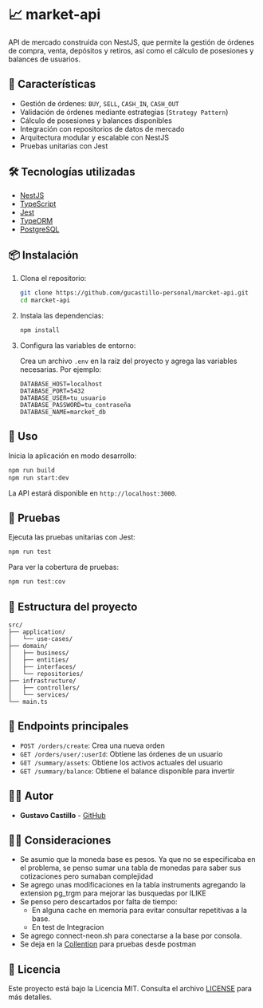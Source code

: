 # 📈 market-api

API de mercado construida con NestJS, que permite la gestión de órdenes de compra, venta, depósitos y retiros, así como el cálculo de posesiones y balances de usuarios.

## 🚀 Características

- Gestión de órdenes: `BUY`, `SELL`, `CASH_IN`, `CASH_OUT`
- Validación de órdenes mediante estrategias (`Strategy Pattern`)
- Cálculo de posesiones y balances disponibles
- Integración con repositorios de datos de mercado
- Arquitectura modular y escalable con NestJS
- Pruebas unitarias con Jest

## 🛠️ Tecnologías utilizadas

- [NestJS](https://nestjs.com/)
- [TypeScript](https://www.typescriptlang.org/)
- [Jest](https://jestjs.io/)
- [TypeORM](https://typeorm.io/) 
- [PostgreSQL](https://www.postgresql.org/) 

## 📦 Instalación

1. Clona el repositorio:

   ```bash
   git clone https://github.com/gucastillo-personal/marcket-api.git
   cd marcket-api
   ```

2. Instala las dependencias:

   ```bash
   npm install
   ```

3. Configura las variables de entorno:

   Crea un archivo `.env` en la raíz del proyecto y agrega las variables necesarias. Por ejemplo:

   ```env
   DATABASE_HOST=localhost
   DATABASE_PORT=5432
   DATABASE_USER=tu_usuario
   DATABASE_PASSWORD=tu_contraseña
   DATABASE_NAME=marcket_db
   ```

## 🚀 Uso

Inicia la aplicación en modo desarrollo:

```bash
npm run build
npm run start:dev
```

La API estará disponible en `http://localhost:3000`.

## 🧪 Pruebas

Ejecuta las pruebas unitarias con Jest:

```bash
npm run test
```

Para ver la cobertura de pruebas:

```bash
npm run test:cov
```

## 📁 Estructura del proyecto

```
src/
├── application/
│   └── use-cases/
├── domain/
│   ├── business/
│   ├── entities/
│   ├── interfaces/
│   └── repositories/
├── infrastructure/
│   ├── controllers/
│   └── services/
└── main.ts
```

## 📌 Endpoints principales

- `POST /orders/create`: Crea una nueva orden
- `GET /orders/user/:userId`: Obtiene las órdenes de un usuario
- `GET /summary/assets`: Obtiene los activos actuales del usuario
- `GET /summary/balance`: Obtiene el balance disponible para invertir

## 🧑‍💻 Autor

- **Gustavo Castillo** - [GitHub](https://github.com/gucastillo-personal)

## 🧑‍💻 Consideraciones
- Se asumio que la moneda base es pesos. Ya que no se especificaba en el problema, se penso sumar una tabla de monedas para saber sus cotizaciones pero sumaban complejidad
- Se agrego unas modificaciones en la tabla instruments agregando la extension pg_trgm para mejorar las busquedas por ILIKE
- Se penso pero descartados por falta de tiempo:
   -  En alguna cache en memoria para evitar consultar repetitivas a la base. 
   -  En test de Integracion
- Se agrego connect-neon.sh para conectarse a la base por consola.
- Se deja en la [Collention](https://github.com/gucastillo-personal/marcket-api/blob/main/colletion-postman/Marcket%20Api.postman_collection.json)  para pruebas desde postman
     

## 📄 Licencia

Este proyecto está bajo la Licencia MIT. Consulta el archivo [LICENSE](LICENSE) para más detalles.
